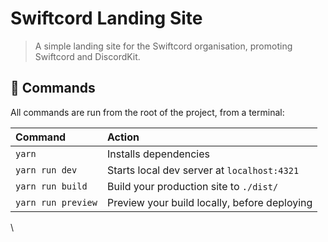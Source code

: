 # Swiftcord Landing Site

> A simple landing site for the Swiftcord organisation, promoting Swiftcord
> and DiscordKit.

## 🧞 Commands

All commands are run from the root of the project, from a terminal:

| Command                   | Action                                           |
|:--------------------------|:-------------------------------------------------|
| `yarn`                    | Installs dependencies                            |
| `yarn run dev`            | Starts local dev server at `localhost:4321`      |
| `yarn run build`          | Build your production site to `./dist/`          |
| `yarn run preview`        | Preview your build locally, before deploying     |
\